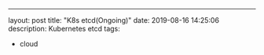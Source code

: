 ---
layout: post
title: "K8s etcd(Ongoing)"
date: 2019-08-16 14:25:06
description: Kubernetes etcd
tags:
 - cloud




